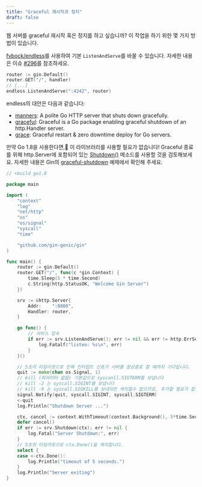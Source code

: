 ```yaml
---
title: "Graceful 재시작과 정지"
draft: false
---
```


웹 서버를 graceful 재시작 혹은 정지를 하고 싶습니까?
이 작업을 하기 위한 몇 가지 방법이 있습니다.

[fvbock/endless](https://github.com/fvbock/endless)를 사용하여 기본 `ListenAndServe`를 바꿀 수 있습니다. 자세한 내용은 이슈 [#296](https://github.com/gin-gonic/gin/issues/296)를 참조하세요.

```go
router := gin.Default()
router.GET("/", handler)
// [...]
endless.ListenAndServe(":4242", router)
```

endless의 대안은 다음과 같습니다:

* [manners](https://github.com/braintree/manners): A polite Go HTTP server that shuts down gracefully.
* [graceful](https://github.com/tylerb/graceful): Graceful is a Go package enabling graceful shutdown of an http.Handler server.
* [grace](https://github.com/facebookgo/grace): Graceful restart & zero downtime deploy for Go servers.

만약 Go 1.8을 사용한다면, 이 라이브러리를 사용할 필요가 없습니다! Graceful 종료를 위해 http.Server에 포함되어 있는 [Shutdown()](https://golang.org/pkg/net/http/#Server.Shutdown) 메소드를 사용할 것을 검토해보세요. 자세한 내용은 Gin의 [graceful-shutdown](https://github.com/gin-gonic/examples/tree/master/graceful-shutdown) 예제에서 확인해 주세요.

```go
// +build go1.8

package main

import (
	"context"
	"log"
	"net/http"
	"os"
	"os/signal"
	"syscall"
	"time"

	"github.com/gin-gonic/gin"
)

func main() {
	router := gin.Default()
	router.GET("/", func(c *gin.Context) {
		time.Sleep(5 * time.Second)
		c.String(http.StatusOK, "Welcome Gin Server")
	})

	srv := &http.Server{
		Addr:    ":8080",
		Handler: router,
	}

	go func() {
		// 서비스 접속
		if err := srv.ListenAndServe(); err != nil && err != http.ErrServerClosed {
			log.Fatalf("listen: %s\n", err)
		}
	}()

	// 5초의 타임아웃으로 인해 인터럽트 신호가 서버를 정상종료 할 때까지 기다립니다.
	quit := make(chan os.Signal, 1)
	// kill (파라미터 없음) 기본값으로 syscanll.SIGTERM를 보냅니다
	// kill -2 는 syscall.SIGINT를 보냅니다
	// kill -9 는 syscall.SIGKILL를 보내지만 캐치할수 없으므로, 추가할 필요가 없습니다.
	signal.Notify(quit, syscall.SIGINT, syscall.SIGTERM)
	<-quit
	log.Println("Shutdown Server ...")

	ctx, cancel := context.WithTimeout(context.Background(), 5*time.Second)
	defer cancel()
	if err := srv.Shutdown(ctx); err != nil {
		log.Fatal("Server Shutdown:", err)
	}
	// 5초의 타임아웃으로 ctx.Done()을 캐치합니다.
	select {
	case <-ctx.Done():
		log.Println("timeout of 5 seconds.")
	}
	log.Println("Server exiting")
}
```

